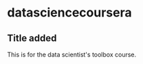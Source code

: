 datasciencecoursera
===================

## Title added
This is for the data scientist's toolbox course.

